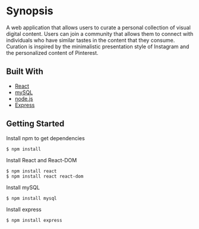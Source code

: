 # Synopsis
A web application that allows users to curate a personal collection of visual digital content. Users can join a community that allows them to connect with individuals who have similar tastes in the content that they consume. Curation is inspired by the minimalistic presentation style of Instagram and the personalized content of Pinterest.

## Built With
* [React](https://facebook.github.io/react/)
* [mySQL](https://dev.mysql.com/doc/)
* [node.js](https://nodejs.org/en/)
* [Express](http://expressjs.com/)

## Getting Started
Install npm to get dependencies
```
$ npm install
```
Install React and React-DOM
```
$ npm install react
$ npm install react react-dom
```
Install mySQL
```
$ npm install mysql
```
Install express
```
$ npm install express
```